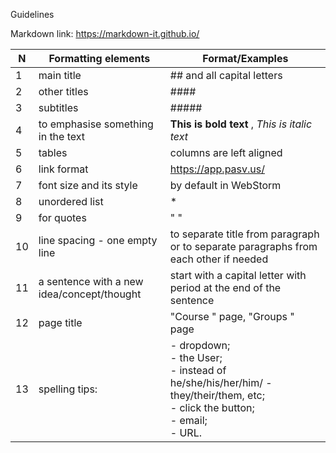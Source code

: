 Guidelines 

Markdown link: https://markdown-it.github.io/

| N | Formatting elements | Format/Examples |
| ------ | ----------- | ----- |
1 | main title | ## and all capital letters |
2 | other titles | #### |
3 | subtitles | ##### |
4 | to emphasise something in the text | **This is bold text** , _This is italic text_ |
5 | tables | columns are left aligned |
6 | link format | https://app.pasv.us/ 
7 | font size and its style | by default in WebStorm
8 | unordered list | * |
9 | for quotes | " " |
10 | line spacing - one empty line | to separate title from paragraph or to separate paragraphs from each other if needed |
11 | a sentence with a new idea/concept/thought | start with a capital letter with period at the end of the sentence |
12 | page title | "Course " page, "Groups " page |
13 | spelling tips: | - dropdown; <br/> - the User; <br/> - instead of he/she/his/her/him/ - they/their/them, etc; <br/> - click the button; <br/> - email;<br/> - URL. |

